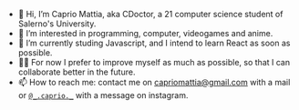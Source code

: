 - 👋 Hi, I’m Caprio Mattia, aka CDoctor, a 21 computer science student of Salerno's University.
- 🖤 I’m interested in programming, computer, videogames and anime. 
- 👀 I’m currently studing Javascript, and I intend to learn React as soon as possible.
- 🙏🏻 For now I prefer to improve myself as much as possible, so that I can collaborate better in the future.
- 📫 How to reach me: contact me on capriomattia@gmail.com with a mail or [`@_.caprio._`](https://www.instagram.com/_.caprio._/) with a message on instagram.
